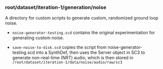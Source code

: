 ### root/dataset/iteration-1/generation/noise

A directory for custom scripts to generate custom, randomized ground loop noise. 



- `noise-generator-testing.scd` contains the original experimentation for generating custom noise.

- `save-noise-to-disk.scd` copies the script from noise-generator-testing.scd into a SynthDef, then uses the Server object in SC3 to generate non-real-time (NRT) audio, which is then stored in `/root/dataset/iteration-1/data/noise/audio/raw/sc3`
